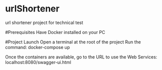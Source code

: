 # urlShortener
url shortener project for technical test

#Prerequisites
Have Docker installed on your PC

#Project Launch
Open a terminal at the root of the project
Run the command: docker-compose up

Once the containers are available, go to the URL to use the Web Services: localhost:8080/swagger-ui.html
